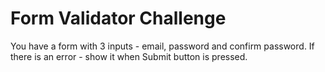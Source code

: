 # Form Validator Challenge

You have a form with 3 inputs - email, password and confirm password.
If there is an error - show it when Submit button is pressed.
